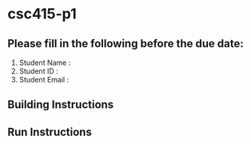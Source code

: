 # csc415-p1

## Please fill in the following before the due date:
 1. Student Name  :
 2. Student ID    : 
 3. Student Email :


## Building Instructions

## Run Instructions